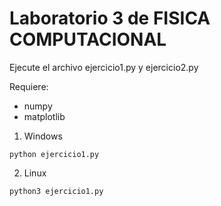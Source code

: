 # Laboratorio 3 de FISICA COMPUTACIONAL
Ejecute el archivo ejercicio1.py y ejercicio2.py 
  
Requiere:
* numpy
* matplotlib

1. Windows
~~~
python ejercicio1.py
~~~

2. Linux
~~~
python3 ejercicio1.py
~~~
